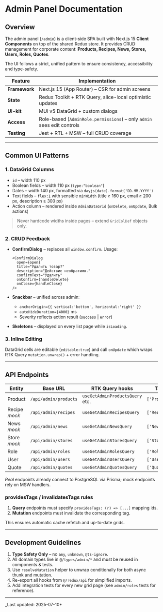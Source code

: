 # Admin Panel Documentation

## Overview

The admin panel (`/admin`) is a client-side SPA built with Next.js 15 **Client Components** on top of the shared Redux store.  It provides CRUD management for corporate content: **Products, Recipes, News, Stores, Users, Roles, Quotes**.

The UI follows a strict, unified pattern to ensure consistency, accessibility and type-safety.

| Feature | Implementation |
|---------|----------------|
| **Framework** | Next.js 15 (App Router) – CSR for admin screens |
| **State** | Redux Toolkit + RTK Query, slice-local optimistic updates |
| **UI-kit** | MUI v5 DataGrid + custom dialogs |
| **Access** | Role-based (`AdminRole.permissions`) – only `admin` sees edit controls |
| **Testing** | Jest + RTL + MSW – full CRUD coverage |

---

## Common UI Patterns

### 1. DataGrid Columns

* `id` – width 110 px
* Boolean fields – width 110 px (`type:"boolean"`)
* Dates – width 140 px, formatted via `dayjs(date).format('DD.MM.YYYY')`
* Text fields – `flex:1` with sensible `minWidth` (title ≥ 160 px, email ≥ 200 px, description ≥ 300 px)
* Action column – rendered inside `AdminDataGrid` (`onDelete`, `onUpdate`, Bulk actions)

> Never hardcode widths inside pages – extend `GridColDef` objects only.

### 2. CRUD Feedback

* **ConfirmDialog** – replaces all `window.confirm`.  Usage:

  ```tsx
  <ConfirmDialog
    open={open}
    title="Удалить товар?"
    description="Действие необратимо."
    confirmText="Удалить"
    onConfirm={handleDelete}
    onClose={handleClose}
  />
  ```

* **Snackbar** – unified across admin:
  * `anchorOrigin={{ vertical:'bottom', horizontal:'right' }}`
  * `autoHideDuration={4000}` ms
  * Severity reflects action result (`success` | `error`)

* **Skeletons** – displayed on every list page while `isLoading`.

### 3. Inline Editing

DataGrid cells are editable (`editable:true`) and call `onUpdate` which wraps RTK Query `mutation.unwrap()` + error handling.

---

## API Endpoints

| Entity | Base URL | RTK Query hooks | Tags |
|--------|----------|-----------------|------|
| Product | `/api/admin/products` | `useGetAdminProductsQuery` etc. | `['Product']` |
| Recipe *mock* | `/api/admin/recipes` | `useGetAdminRecipesQuery` | `['Recipe']` |
| News *mock* | `/api/admin/news` | `useGetAdminNewsQuery` | `['News']` |
| Store *mock* | `/api/admin/stores` | `useGetAdminStoresQuery` | `['Store']` |
| Role | `/api/admin/roles` | `useGetAdminRolesQuery` | `['Role']` |
| User | `/api/admin/users` | `useGetAdminUsersQuery` | `['User']` |
| Quote | `/api/admin/quotes` | `useGetAdminQuotesQuery` | `['Quote']` |

*Real* endpoints already connect to PostgreSQL via Prisma; mock endpoints rely on MSW handlers.

### providesTags / invalidatesTags rules

1. **Query** endpoints must specify `providesTags: (r) => [...]` mapping ids.
2. **Mutation** endpoints must invalidate the corresponding tag.

This ensures automatic cache refetch and up-to-date grids.

---

## Development Guidelines

1. **Type Safety Only** – no `any`, `unknown`, `@ts-ignore`.
2. All domain types live in `@/types/admin/*` and must be reused in components & tests.
3. Use `resolveMutation` helper to unwrap conditionally for both async thunk and mutation.
4. Re-export all hooks from `@/redux/api` for simplified imports.
5. Add integration tests for every new grid page (see `admin/roles` tests for reference).

---

_Last updated: 2025-07-10*
